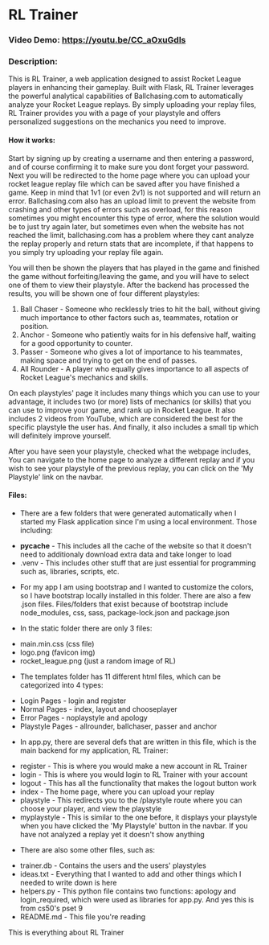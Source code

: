 # RL Trainer
### Video Demo:  https://youtu.be/CC_aOxuGdls
### Description:
This is RL Trainer, a web application designed to assist Rocket League players in enhancing their gameplay. Built with Flask, RL Trainer leverages the powerful analytical capabilities of Ballchasing.com to automatically analyze your Rocket League replays. By simply uploading your replay files, RL Trainer provides you with a page of your playstyle and offers personalized suggestions on the mechanics you need to improve.

#### How it works:
Start by signing up by creating a username and then entering a password, and of course confirming it to make sure you dont forget your password. Next you will be redirected to the home page where you can upload your rocket league replay file which can be saved after you have finished a game. Keep in mind that 1v1 (or even 2v1) is not supported and will return an error. Ballchasing.com also has an upload limit to prevent the website from crashing and other types of errors such as overload, for this reason sometimes you might encounter this type of error, where the solution would be to just try again later, but sometimes even when the website has not reached the limit, ballchasing.com has a problem where they cant analyze the replay properly and return stats that are incomplete, if that happens to you simply try uploading your replay file again.

You will then be shown the players that has played in the game and finished the game without forfeiting/leaving the game, and you will have to select one of them to view their playstyle. After the backend has processed the results, you will be shown one of four different playstyles:
1. Ball Chaser - Someone who recklessly tries to hit the ball, without giving much importance to other factors such as, teammates, rotation or position.
2. Anchor - Someone who patiently waits for in his defensive half, waiting for a good opportunity to counter.
3. Passer - Someone who gives a lot of importance to his teammates, making space and trying to get on the end of passes.
4. All Rounder - A player who equally gives importance to all aspects of Rocket League's mechanics and skills.

On each playstyles' page it includes many things which you can use to your advantage, it includes two (or more) lists of mechanics (or skills) that you can use to improve your game, and rank up in Rocket League. It also includes 2 videos from YouTube, which are considered the best for the specific playstyle the user has. And finally, it also includes a small tip which will definitely improve yourself.

After you have seen your playstyle, checked what the webpage includes, You can navigate to the home page to analyze a different replay and if you wish to see your playstyle of the previous replay, you can click on the 'My Playstyle' link on the navbar.

#### Files:
* There are a few folders that were generated automatically when I started my Flask application since I'm using a local environment. Those including:
 - __pycache__ - This includes all the cache of the website so that it doesn't need to additionaly download extra data and take longer to load
 - .venv - This includes other stuff that are just essential for programming such as, libraries, scripts, etc.

* For my app I am using bootstrap and I wanted to customize the colors, so I have bootstrap locally installed in this folder. There are also a few .json files. Files/folders that exist because of bootstrap include node_modules, css, sass, package-lock.json and package.json

* In the static folder there are only 3 files:
 - main.min.css (css file)
 - logo.png (favicon img)
 - rocket_league.png (just a random image of RL)

* The templates folder has 11 different html files, which can be categorized into 4 types:
 - Login Pages - login and register
 - Normal Pages - index, layout and chooseplayer
 - Error Pages - noplaystyle and apology
 - Playstyle Pages - allrounder, ballchaser, passer and anchor

* In app.py, there are several defs that are written in this file, which is the main backend for my application, RL Trainer:
 - register - This is where you would make a new account in RL Trainer
 - login - This is where you would login to RL Trainer with your account
 - logout - This has all the functionality that makes the logout button work
 - index - The home page, where you can upload your replay
 - playstyle - This redirects you to the /playstyle route where you can choose your player, and view the playstyle
 - myplaystyle - This is similar to the one before, it displays your playstyle when you have clicked the 'My Playstyle' button in the navbar. If you have not analyzed a replay yet it doesn't show anything

* There are also some other files, such as:
 - trainer.db - Contains the users and the users' playstyles
 - ideas.txt - Everything that I wanted to add and other things which I needed to write down is here
 - helpers.py - This python file contains two functions: apology and login_required, which were used as libraries for app.py. And yes this is from cs50's pset 9
 - README.md - This file you're reading


This is everything about RL Trainer
